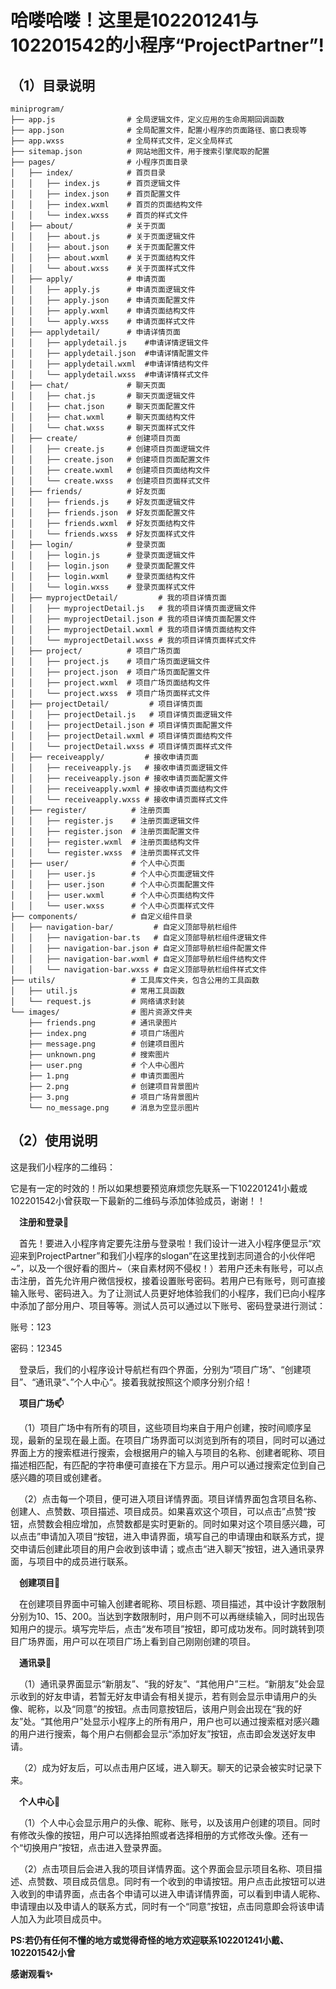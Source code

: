 # 哈喽哈喽！这里是102201241与102201542的小程序“ProjectPartner”!
## （1）目录说明
```
miniprogram/
├── app.js                # 全局逻辑文件，定义应用的生命周期回调函数
├── app.json              # 全局配置文件，配置小程序的页面路径、窗口表现等
├── app.wxss              # 全局样式文件，定义全局样式
├── sitemap.json          # 网站地图文件，用于搜索引擎爬取的配置
├── pages/                # 小程序页面目录
│   ├── index/            # 首页目录
│   │   ├── index.js      # 首页逻辑文件
│   │   ├── index.json    # 首页配置文件
│   │   ├── index.wxml    # 首页的页面结构文件
│   │   └── index.wxss    # 首页的样式文件
│   ├── about/            # 关于页面
│   │   ├── about.js      # 关于页面逻辑文件
│   │   ├── about.json    # 关于页面配置文件
│   │   ├── about.wxml    # 关于页面结构文件
│   │   └── about.wxss    # 关于页面样式文件
│   ├── apply/            # 申请页面
│   │   ├── apply.js      # 申请页面逻辑文件
│   │   ├── apply.json    # 申请页面配置文件
│   │   ├── apply.wxml    # 申请页面结构文件
│   │   └── apply.wxss    # 申请页面样式文件
│   ├── applydetail/      # 申请详情页面
│   │   ├── applydetail.js    #申请详情逻辑文件
│   │   ├── applydetail.json  #申请详情配置文件
│   │   ├── applydetail.wxml  #申请详情结构文件
│   │   └── applydetail.wxss  #申请详情样式文件
│   ├── chat/             # 聊天页面
│   │   ├── chat.js       # 聊天页面逻辑文件
│   │   ├── chat.json     # 聊天页面配置文件
│   │   ├── chat.wxml     # 聊天页面结构文件
│   │   └── chat.wxss     # 聊天页面样式文件
│   ├── create/           # 创建项目页面
│   │   ├── create.js     # 创建项目页面逻辑文件
│   │   ├── create.json   # 创建项目页面配置文件
│   │   ├── create.wxml   # 创建项目页面结构文件
│   │   └── create.wxss   # 创建项目页面样式文件
│   ├── friends/          # 好友页面
│   │   ├── friends.js    # 好友页面逻辑文件
│   │   ├── friends.json  # 好友页面配置文件
│   │   ├── friends.wxml  # 好友页面结构文件
│   │   └── friends.wxss  # 好友页面样式文件
│   ├── login/            # 登录页面
│   │   ├── login.js      # 登录页面逻辑文件
│   │   ├── login.json    # 登录页面配置文件
│   │   ├── login.wxml    # 登录页面结构文件
│   │   └── login.wxss    # 登录页面样式文件
│   ├── myprojectDetail/         # 我的项目详情页面
│   │   ├── myprojectDetail.js   # 我的项目详情页面逻辑文件
│   │   ├── myprojectDetail.json # 我的项目详情页面配置文件
│   │   ├── myprojectDetail.wxml # 我的项目详情页面结构文件
│   │   └── myprojectDetail.wxss # 我的项目详情页面样式文件
│   ├── project/          # 项目广场页面
│   │   ├── project.js    # 项目广场页面逻辑文件
│   │   ├── project.json  # 项目广场页面配置文件
│   │   ├── project.wxml  # 项目广场页面结构文件
│   │   └── project.wxss  # 项目广场页面样式文件
│   ├── projectDetail/         # 项目详情页面
│   │   ├── projectDetail.js   # 项目详情页面逻辑文件
│   │   ├── projectDetail.json # 项目详情页面配置文件
│   │   ├── projectDetail.wxml # 项目详情页面结构文件
│   │   └── projectDetail.wxss # 项目详情页面样式文件
│   ├── receiveapply/         # 接收申请页面
│   │   ├── receiveapply.js   # 接收申请页面逻辑文件
│   │   ├── receiveapply.json # 接收申请页面配置文件
│   │   ├── receiveapply.wxml # 接收申请页面结构文件
│   │   └── receiveapply.wxss # 接收申请页面样式文件
│   ├── register/          # 注册页面
│   │   ├── register.js    # 注册页面逻辑文件
│   │   ├── register.json  # 注册页面配置文件
│   │   ├── register.wxml  # 注册页面结构文件
│   │   └── register.wxss  # 注册页面样式文件
│   ├── user/              # 个人中心页面
│   │   ├── user.js        # 个人中心页面逻辑文件
│   │   ├── user.json      # 个人中心页面配置文件
│   │   ├── user.wxml      # 个人中心页面结构文件
│   │   └── user.wxss      # 个人中心页面样式文件
├── components/            # 自定义组件目录
│   ├── navigation-bar/         # 自定义顶部导航栏组件
│   │   ├── navigation-bar.ts   # 自定义顶部导航栏组件逻辑文件
│   │   ├── navigation-bar.json # 自定义顶部导航栏组件配置文件
│   │   ├── navigation-bar.wxml # 自定义顶部导航栏组件结构文件
│   │   └── navigation-bar.wxss # 自定义顶部导航栏组件样式文件
├── utils/                 # 工具库文件夹，包含公用的工具函数
│   ├── util.js            # 常用工具函数
│   └── request.js         # 网络请求封装
└── images/                # 图片资源文件夹
    ├── friends.png        # 通讯录图片
    ├── index.png          # 项目广场图片
    ├── message.png        # 创建项目图片
    ├── unknown.png        # 搜索图片
    ├── user.png           # 个人中心图片
    ├── 1.png              # 申请页面图片
    ├── 2.png              # 创建项目背景图片
    ├── 3.png              # 项目广场背景图片
    └── no_message.png     # 消息为空显示图片
```
## （2）使用说明
这是我们小程序的二维码：

它是有一定的时效的！所以如果想要预览麻烦您先联系一下102201241小戴或102201542小曾获取一下最新的二维码与添加体验成员，谢谢！！

&emsp;**注册和登录🔭**

&emsp;首先！要进入小程序肯定要先注册与登录啦！我们设计一进入小程序便显示“欢迎来到ProjectPartner”和我们小程序的slogan“在这里找到志同道合的小伙伴吧~”，以及一个很好看的图片~（来自素材网不侵权！）若用户还未有账号，可以点击注册，首先允许用户微信授权，接着设置账号密码。若用户已有账号，则可直接输入账号、密码进入。为了让测试人员更好地体验我们的小程序，我们已向小程序中添加了部分用户、项目等等。测试人员可以通过以下账号、密码登录进行测试：

账号：123

密码：12345

&emsp;登录后，我们的小程序设计导航栏有四个界面，分别为“项目广场”、“创建项目”、“通讯录“、”个人中心“。接着我就按照这个顺序分别介绍！

&emsp;**项目广场📫**

&emsp;（1）项目广场中有所有的项目，这些项目均来自于用户创建，按时间顺序呈现，最新的呈现在最上面。在项目广场界面可以浏览到所有的项目，同时可以通过界面上方的搜索框进行搜索，会根据用户的输入与项目的名称、创建者昵称、项目描述相匹配，有匹配的字符串便可直接在下方显示。用户可以通过搜索定位到自己感兴趣的项目或创建者。

&emsp;（2）点击每一个项目，便可进入项目详情界面。项目详情界面包含项目名称、创建人、点赞数、项目描述、项目成员。如果喜欢这个项目，可以点击”点赞“按钮，点赞数会相应增加，点赞数都是实时更新的。同时如果对这个项目感兴趣，可以点击”申请加入项目“按钮，进入申请界面，填写自己的申请理由和联系方式，提交申请后创建此项目的用户会收到该申请；或点击“进入聊天”按钮，进入通讯录界面，与项目中的成员进行联系。

&emsp;**创建项目🌱**

&emsp;在创建项目界面中可输入创建者昵称、项目标题、项目描述，其中设计字数限制分别为10、15、200。当达到字数限制时，用户则不可以再继续输入，同时出现告知用户的提示。填写完毕后，点击“发布项目”按钮，即可成功发布。同时跳转到项目广场界面，用户可以在项目广场上看到自己刚刚创建的项目。

&emsp;**通讯录👋**

&emsp;（1）通讯录界面显示“新朋友”、“我的好友”、“其他用户”三栏。“新朋友”处会显示收到的好友申请，若暂无好友申请会有相关提示，若有则会显示申请用户的头像、昵称，以及“同意”的按钮。点击同意按钮后，该用户则会出现在“我的好友”处。“其他用户”处显示小程序上的所有用户，用户也可以通过搜索框对感兴趣的用户进行搜索，每个用户右侧都会显示“添加好友”按钮，点击即会发送好友申请。

&emsp;（2）成为好友后，可以点击用户区域，进入聊天。聊天的记录会被实时记录下来。

&emsp;**个人中心🤔**

&emsp;（1）个人中心会显示用户的头像、昵称、账号，以及该用户创建的项目。同时有修改头像的按钮，用户可以选择拍照或者选择相册的方式修改头像。还有一个“切换用户”按钮，点击进入登录界面。

&emsp;（2）点击项目后会进入我的项目详情界面。这个界面会显示项目名称、项目描述、点赞数、项目成员信息。同时有一个收到的申请按钮。用户点击此按钮可以进入收到的申请界面，点击各个申请可以进入申请详情界面，可以看到申请人昵称、申请理由以及申请人的联系方式，同时有一个“同意”按钮，点击同意即会将该申请人加入为此项目成员中。

**PS:若仍有任何不懂的地方或觉得奇怪的地方欢迎联系102201241小戴、102201542小曾**

**感谢观看✨**

